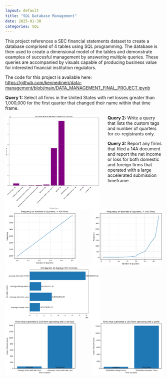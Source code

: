 ```yaml
---
layout: default
title: "SQL Database Management"
date: 2025-01-30
categories: SQL
---
```


This project references a SEC financial statements dataset to create a database comprised of 4 tables using SQL programming. The database is then used to create a dimensional model of the tables and demonstrate examples of succesful management by answering multiple queries. These queries are accompanied by visuals capable of producing business value for interested financial institution regulators.

The code for this project is available here: https://github.com/kennedineri/data-management/blob/main/DATA_MANAGEMENT_FINAL_PROJECT.ipynb

**Query 1:** Select all firms in the United States with net losses greater than 1,000,000 for the first quarter that changed their name within that time frame.

<div style="width: 100%;">
    <img src="https://github.com/kennedineri/data-management/blob/main/query-images/Q1%20Total%20Net%20Losses%20.png?raw=true" alt="Left Image" style="width: 60%; float: left; margin-right: 5%;">
</div>

**Query 2:** Write a query that lists the custom tags and number of quarters for co-registrants only.

<div style="width: 100%;">
    <img src="https://github.com/kennedineri/data-management/blob/main/query-images/Q2%20Frequency%20of%20Custom%20Tags%20%3E%20400.png?raw=true" alt="Left Image" style="width: 45%; float: left; margin-right: 5%;">
    <img src="https://github.com/kennedineri/data-management/blob/main/query-images/Q2%20Frequency%20of%20Custom%20Tags%20%3C%20400.png?raw=true" alt="Right Image" style="width: 45%; float: right;">
</div>

**Query 3:** Report any firms that filed a 14A document and report the net income or loss for both domestic and foreign firms that operated with a large accelerated submission timeframe.

<div style="width: 100%;">
    <img src="https://github.com/kennedineri/data-management/blob/main/query-images/Q3%20Average%20Foreign%20&%20Domestic%20Incomes.png?raw=true" alt="Left Image" style="width: 60%; float: left; margin-right: 5%;">
</div>

<div style="width: 100%;">
    <img src="https://github.com/kennedineri/data-management/blob/main/query-images/Q3%2014A%20Form%20Submisson%20Losses.png?raw=true" alt="Left Image" style="width: 45%; float: left; margin-right: 5%;">
    <img src="https://github.com/kennedineri/data-management/blob/main/query-images/Q3%2014A%20Forms%20with%20Profits.png?raw=true" alt="Right Image" style="width: 45%; float: right;">
</div>
